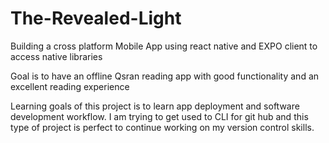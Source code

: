 # The-Revealed-Light
Building a cross platform Mobile App using react native and EXPO client to access native libraries

Goal is to have an offline Qsran reading app with good functionality and an excellent reading experience

Learning goals of this project is to learn app deployment and software development workflow. I am trying to get used to CLI for git hub
and this type of project is perfect to continue working on my version control skills. 
